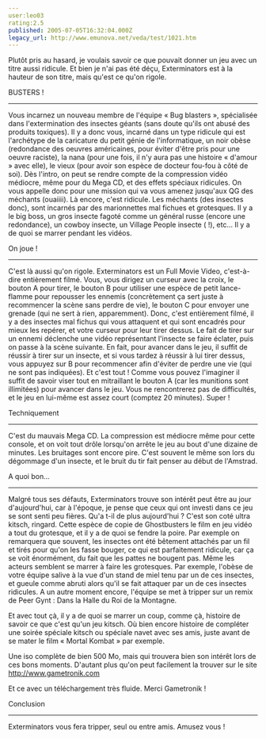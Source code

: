 ```yaml
---
user:leo03
rating:2.5
published: 2005-07-05T16:32:04.000Z
legacy_url: http://www.emunova.net/veda/test/1021.htm
---
```

Plutôt pris au hasard, je voulais savoir ce que pouvait donner un jeu avec un titre aussi ridicule. Et bien je n'ai pas été déçu, Exterminators est à la hauteur de son titre, mais qu'est ce qu'on rigole.  

  

BUSTERS !  

----------------  

Vous incarnez un nouveau membre de l'équipe « Bug blasters », spécialisée dans l'extermination des insectes géants (sans doute qu'ils ont abusé des produits toxiques). Il y a donc vous, incarné dans un type ridicule qui est l'archétype de la caricature du petit génie de l'informatique, un noir obèse (redondance des oeuvres américaines, pour éviter d'être pris pour une oeuvre raciste), la nana (pour une fois, il n'y aura pas une histoire « d'amour » avec elle), le vieux (pour avoir son espèce de docteur fou-fou à côté de soi). Dès l'intro, on peut se rendre compte de la compression vidéo médiocre, même pour du Mega CD, et des effets spéciaux ridicules. On vous appelle donc pour une mission qui va vous amenez jusqu'aux QG des méchants (ouaiiii). Là encore, c'est ridicule. Les méchants (des insectes donc), sont incarnés par des marionnettes mal fichues et grotesques. Il y a le big boss, un gros insecte fagoté comme un général russe (encore une redondance), un cowboy insecte, un Village People insecte ( !), etc... Il y a de quoi se marrer pendant les vidéos.  

  

On joue !  

-----------  

C'est là aussi qu'on rigole. Exterminators est un Full Movie Video, c'est-à-dire entièrement filmé. Vous, vous dirigez un curseur avec la croix, le bouton A pour tirer, le bouton B pour utiliser une espèce de petit lance-flamme pour repousser les ennemis (concrètement ça sert juste à recommencer la scène sans perdre de vie), le bouton C pour envoyer une grenade (qui ne sert à rien, apparemment). Donc, c'est entièrement filmé, il y a des insectes mal fichus qui vous attaquent et qui sont encadrés pour mieux les repérer, et votre curseur pour leur tirer dessus. Le fait de tirer sur un ennemi déclenche une vidéo représentant l'insecte se faire éclater, puis on passe à la scène suivante. En fait, pour avancer dans le jeu, il suffit de réussir à tirer sur un insecte, et si vous tardez à réussir à lui tirer dessus, vous appuyez sur B pour recommencer afin d'éviter de perdre une vie (qui ne sont pas indiquées). Et c'est tout ! Comme vous pouvez l'imaginer il suffit de savoir viser tout en mitraillant le bouton A (car les munitions sont illimitées) pour avancer dans le jeu. Vous ne rencontrerez pas de difficultés, et le jeu en lui-même est assez court (comptez 20 minutes). Super !  

  

Techniquement  

--------------------  

C'est du mauvais Mega CD. La compression est médiocre même pour cette console, et on voit tout drôle lorsqu'on arrête le jeu au bout d'une dizaine de minutes. Les bruitages sont encore pire. C'est souvent le même son lors du dégommage d'un insecte, et le bruit du tir fait penser au début de l'Amstrad.  

  

A quoi bon...  

-----------------  

Malgré tous ses défauts, Exterminators trouve son intérêt peut être au jour d'aujourd'hui, car à l'époque, je pense que ceux qui ont investi dans ce jeu se sont senti peu fières. Qu'a t-il de plus aujourd'hui ? C'est son coté ultra kitsch, ringard. Cette espèce de copie de Ghostbusters le film en jeu vidéo a tout du grotesque, et il y a de quoi se fendre la poire. Par exemple on remarquera que souvent, les insectes ont été bêtement attachés par un fil et tirés pour qu'on les fasse bouger, ce qui est parfaitement ridicule, car ça se voit énormément, du fait que les pattes ne bougent pas. Même les acteurs semblent se marrer à faire les grotesques. Par exemple, l'obèse de votre équipe salive à la vue d'un stand de miel tenu par un de ces insectes, et gueule comme abruti alors qu'il se fait attaquer par un de ces insectes ridicules. A un autre moment encore, l'équipe se met à tripper sur un remix de Peer Gynt : Dans la Halle du Roi de la Montagne.  

  

Et avec tout çà, il y a de quoi se marrer un coup, comme çà, histoire de savoir ce que c'est qu'un jeu kitsch. Où bien encore histoire de compléter une soirée spéciale kitsch ou spéciale navet avec ses amis, juste avant de se mater le film « Mortal Kombat » par exemple.  

  

Une iso complète de bien 500 Mo, mais qui trouvera bien son intérêt lors de ces bons moments. D'autant plus qu'on peut facilement la trouver sur le site http://www.gametronik.com  

Et ce avec un téléchargement très fluide. Merci Gametronik !  

  

Conclusion  

--------------  

Exterminators vous fera tripper, seul ou entre amis. Amusez vous !